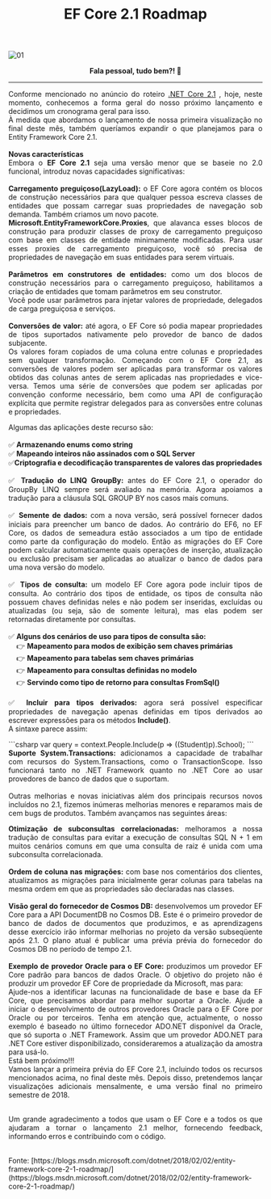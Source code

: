 ﻿---
title: "EF Core 2.1 Roadmap"
comments: true
excerpt_separator: "Ler mais"
categories:
  - Roadmap
tags:
  - Roadmap
---

![01]({{site.url}}{{site.baseurl}}/assets/images/efcoretopo.jpg)

<center><strong>Fala pessoal, tudo bem?! 💚</strong></center>
<hr>


<div style="text-align: justify;">
Conforme mencionado no anúncio do roteiro <a href="https://blogs.msdn.microsoft.com/dotnet/2018/02/02/net-core-2-1-roadmap/" alt="">.NET Core 2.1</a> , hoje, neste momento, conhecemos a forma geral do nosso próximo lançamento e decidimos um cronograma geral para isso.<br>
À medida que abordamos o lançamento de nossa primeira visualização no final deste mês, também queríamos expandir o que planejamos para o Entity Framework Core 2.1. 
</div>
<br>
<div style="text-align: justify;">
<b>Novas características</b><br>
Embora o <strong>EF Core 2.1</strong> seja uma versão menor que se baseie no 2.0 funcional, introduz novas capacidades significativas:
</div>
<br>
<div style="text-align: justify;">
<strong>Carregamento preguiçoso(LazyLoad):</strong> o EF Core agora contém os blocos de construção necessários para que qualquer pessoa escreva classes de entidades que possam carregar suas propriedades de navegação sob demanda. Também criamos um novo pacote.<br>
<strong>Microsoft.EntityFrameworkCore.Proxies</strong>, que alavanca esses blocos de construção para produzir classes de proxy de carregamento preguiçoso com base em classes de entidade minimamente modificadas. Para usar esses proxies de carregamento preguiçoso, você só precisa de propriedades de navegação em suas entidades para serem virtuais.
<br><br>
<strong>Parâmetros em construtores de entidades:</strong> como um dos blocos de construção necessários para o carregamento preguiçoso, habilitamos a criação de entidades que tomam parâmetros em seu construtor.<br>
Você pode usar parâmetros para injetar valores de propriedade, delegados de carga preguiçosa e serviços.
<br><br>
<strong>Conversões de valor:</strong> até agora, o EF Core só podia mapear propriedades de tipos suportados nativamente pelo provedor de banco de dados subjacente.<br>
Os valores foram copiados de uma coluna entre colunas e propriedades sem qualquer transformação. Começando com o EF Core 2.1, as conversões de valores podem ser aplicadas para transformar os valores obtidos das colunas antes de serem aplicadas nas propriedades e vice-versa. Temos uma série de conversões que podem ser aplicadas por convenção conforme necessário, bem como uma API de configuração explícita que permite registrar delegados para as conversões entre colunas e propriedades.
<br>

Algumas das aplicações deste recurso são:<br><br>
✅&nbsp;<strong>Armazenando enums como string</strong><br>
✅&nbsp;<strong>Mapeando inteiros não assinados com o SQL Server</strong><br>
✅<strong>Criptografia e decodificação transparentes de valores das propriedades</strong><br><br>
✅&nbsp;<strong>Tradução do LINQ GroupBy:</strong> antes do EF Core 2.1, o operador do GroupBy LINQ sempre será avaliado na memória. Agora apoiamos a tradução para a cláusula SQL GROUP BY nos casos mais comuns.<br><br>
✅&nbsp;<strong>Semente de dados:</strong> com a nova versão, será possível fornecer dados iniciais para preencher um banco de dados. Ao contrário do EF6, no EF Core, os dados de semeadura estão associados a um tipo de entidade como parte da configuração do modelo. Então as migrações do EF Core podem calcular automaticamente quais operações de inserção, atualização ou exclusão precisam ser aplicadas ao atualizar o banco de dados para uma nova versão do modelo.<br><br>
✅&nbsp;<strong>Tipos de consulta:</strong> um modelo EF Core agora pode incluir tipos de consulta. Ao contrário dos tipos de entidade, os tipos de consulta não possuem chaves definidas neles e não podem ser inseridas, excluídas ou atualizadas (ou seja, são de somente leitura), mas elas podem ser retornadas diretamente por consultas. <br><br>
✅&nbsp;<strong>Alguns dos cenários de uso para tipos de consulta são:</strong><br>
&nbsp;&nbsp;&nbsp;&nbsp;👉&nbsp;<strong>Mapeamento para modos de exibição sem chaves primárias</strong><br>
&nbsp;&nbsp;&nbsp;&nbsp;👉&nbsp;<strong>Mapeamento para tabelas sem chaves primárias</strong><br>
&nbsp;&nbsp;&nbsp;&nbsp;👉&nbsp;<strong>Mapeamento para consultas definidas no modelo</strong><br>
&nbsp;&nbsp;&nbsp;&nbsp;👉&nbsp;<strong>Servindo como tipo de retorno para consultas FromSql()</strong><br><br>
✅&nbsp;<strong>Incluir para tipos derivados:</strong> agora será possível especificar propriedades de navegação apenas definidas em tipos derivados ao escrever expressões para os métodos <b>Include()</b>.<br>
A sintaxe parece assim:
</div>
```csharp
var query = context.People.Include(p => ((Student)p).School);
```
<div style="text-align: justify;">
<strong>Suporte System.Transactions:</strong> adicionamos a capacidade de trabalhar com recursos do System.Transactions, como o TransactionScope. Isso funcionará tanto no .NET Framework quanto no .NET Core ao usar provedores de banco de dados que o suportam.<br><br>
Outras melhorias e novas iniciativas além dos principais recursos novos incluídos no 2.1, fizemos inúmeras melhorias menores e reparamos mais de cem bugs de produtos. Também avançamos nas seguintes áreas:<br>

<strong>Otimização de subconsultas correlacionadas:</strong> melhoramos a nossa tradução de consultas para evitar a execução de consultas SQL N + 1 em muitos cenários comuns em que uma consulta de raiz é unida com uma subconsulta correlacionada.<br><br>
<strong>Ordem de coluna nas migrações:</strong> com base nos comentários dos clientes, atualizamos as migrações para inicialmente gerar colunas para tabelas na mesma ordem em que as propriedades são declaradas nas classes.<br><br>
<strong>Visão geral do fornecedor de Cosmos DB:</strong> desenvolvemos um provedor EF Core para a API DocumentDB no Cosmos DB. Este é o primeiro provedor de banco de dados de documentos que produzimos, e as aprendizagens desse exercício irão informar melhorias no projeto da versão subseqüente após 2.1. O plano atual é publicar uma prévia prévia do fornecedor do Cosmos DB no período de tempo 2.1.<br><br>
<strong>Exemplo de provedor Oracle para o EF Core:</strong> produzimos um provedor EF Core padrão para bancos de dados Oracle. O objetivo do projeto não é produzir um provedor EF Core de propriedade da Microsoft, mas para:<br>
Ajude-nos a identificar lacunas na funcionalidade de base e base da EF Core, que precisamos abordar para melhor suportar a Oracle.
Ajude a iniciar o desenvolvimento de outros provedores Oracle para o EF Core por Oracle ou por terceiros.
Tenha em atenção que, actualmente, o nosso exemplo é baseado no último fornecedor ADO.NET disponível da Oracle, que só suporta o .NET Framework. Assim que um provedor ADO.NET para .NET Core estiver disponibilizado, consideraremos a atualização da amostra para usá-lo.
<br>
Está bem próximo!!!<br>
Vamos lançar a primeira prévia do EF Core 2.1, incluindo todos os recursos mencionados acima, no final deste mês. Depois disso, pretendemos lançar visualizações adicionais mensalmente, e uma versão final no primeiro semestre de 2018.<br><br>

Um grande agradecimento a todos que usam o EF Core e a todos os que ajudaram a tornar o lançamento 2.1 melhor, fornecendo feedback, informando erros e contribuindo com o código.

</div>
<br>
Fonte: [https://blogs.msdn.microsoft.com/dotnet/2018/02/02/entity-framework-core-2-1-roadmap/](https://blogs.msdn.microsoft.com/dotnet/2018/02/02/entity-framework-core-2-1-roadmap/)